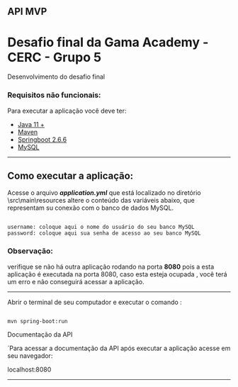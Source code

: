  API MVP
-----

 # Desafio final da Gama Academy - CERC - Grupo 5

Desenvolvimento do desafio final


### Requisitos não funcionais:

Para executar a aplicação você deve ter:

- [Java 11 +](https://www.oracle.com/java/technologies/downloads/)
- [Maven](https://maven.apache.org/download.cgi)
- [Springboot 2.6.6](https://start.spring.io/)
- [MySQL](https://www.mysql.com/)
___

## Como executar a aplicação:

Acesse o arquivo  ***application.yml***  que está localizado no diretório \src\main\resources
altere o conteúdo das variáveis abaixo, que representam su conexão com o banco de dados MySQL.

````

username: coloque aqui o nome do usuário do seu banco MySQL
password: coloque aqui sua senha de acesso ao seu banco MySQL

````

### Observação: 
verifique se não há outra aplicação rodando na porta **8080** pois a esta aplicação é executada na porta  8080, caso esta esteja ocupada , você  terá um erro e não conseguirá acessar a aplicação.

----

Abrir o terminal de seu computador  e executar o comando :  

````

mvn spring-boot:run

````

Documentação da API

´Para acessar a documentação da API após executar a aplicação acesse em seu navegador: 

localhost:8080



____
